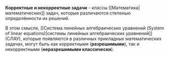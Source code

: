 **Корректные и некорректные задачи** - классы [[Математика|математических]] задач, которые различаются степенью определённости их решений.

В этом смысле, [[Система линейных алгебраических уравнений (System of linear equations)|системы линейных алгебраических уравнений]] (СЛАУ), которые появляются в различных прикладных математических задачах, могут быть как корректными (**разрешимыми**), так и некорректными (**неразрешимыми классически**).